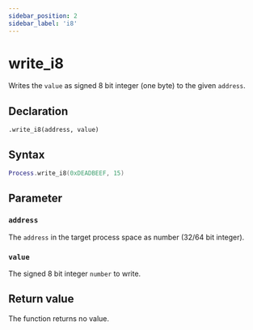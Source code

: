 ```yaml
---
sidebar_position: 2
sidebar_label: 'i8'
---
```


# write_i8

Writes the `value` as signed 8 bit integer (one byte) to the given `address`.

## Declaration

`.write_i8(address, value)`

## Syntax

```lua
Process.write_i8(0xDEADBEEF, 15)
```

## Parameter

### `address`

The `address` in the target process space as number (32/64 bit integer).

### `value`

The signed 8 bit integer `number` to write.

## Return value

The function returns no value.
